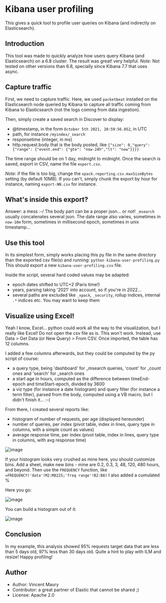 # Kibana user profiling
This gives a quick tool to profile user queries on Kibana (and indirectly on Elasticsearch).

## Introduction
This tool was made to quickly analyze how users query Kibana (and Elasticsearch) on a 6.8 cluster.
The result was great! very helpful.
_Note_: Not tested on other versions than 6.8, specially since Kibana 7.7 that uses async.

## Capture traffic
First, we need to capture traffic. Here, we used `packetbeat` installed on the Elasticsearch node queried by Kibana to capture all traffic coming from Kibana to Elasticsearch (not the logs coming from data ingestion).

Then, simply create a saved search in Discover to display:
* @timestamp, in the form `October 5th 2021, 20:59:56.052`, in UTC
* path, for instance `/myindex/_search`
* responsetime (integer, in ms)
* http.request.body that is the body posted, like `{"size": 0,"query": {"range": {"event.end": {"gte": "now-24h","lt": "now"}}}}`

The time range should be on 1 day, midnight to midnight.
Once the search is saved, export in CSV, name the file `export.csv`.

_Note_: if the file is too big, change the `xpack.reporting.csv.maxSizeBytes` setting (by default 10MB). If you can't, simply chunk the export by hour for instance, naming `export-NN.csv` for instance.

## What's inside this export?
Answer: a mess :-/
The body part can be a proper json... or not! `_msearch` usually concatenates several json.
The date range also varies, sometimes in `now-10m` form, sometimes in millisecond epoch, sometimes in unix timestamp...

## Use this tool
In its simplest form, simply works placing this py file in the same directory than the exported csv file(s) and running:
`python kibana-user-profiling.py`
This should export a new `kibana-user-profiling.csv` file.

Inside the script, several hard coded values may be adapted:
* epoch dates shifted to UTC+2 (Paris time!)
* years, parsing taking '2021' into account, so if you're in 2022...
* several paths are excluded like `_xpack`, `_security`, rollup indices, internal `.*` indices etc. You may want to keep them

## Visualize using Excel!
Yeah I know, Excel...
python could work all the way to the visualization, but I really like Excel!
Do not open the csv file as is. This won't work. Instead, use Data > Get Data (or New Query) > From CSV.
Once imported, the table has 12 columns.

I added a few columns afterwards, but they could be computed by the py script of course:
* a query type, being 'dashboard' for _msearch queries, 'count' for _count ones and 'search' for _search ones
* a start age in hours, computed as the difference between timeEnd-epoch and timeStart-epoch, divided by 3600
* a viz type (for instance a date histogram) and query filter (for instance a term filter), parsed from the body, computed using a VB macro, but I didn't finish it... :-(

From there, I created several reports like:
* histogram of number of requests, per age (displayed hereunder)
* number of queries, per index (pivot table, index in lines, query type in columns, with a simple count as values)
* average response time, per index (pivot table, index in lines, query type in columns, with avg response time)

![image](https://user-images.githubusercontent.com/30144076/137923421-5603f32a-fdaa-4963-92bd-519f8f53d838.png)

If your histogram looks very crushed as mine here, you should customize bins.
Add a sheet, make new bins - mine are 0.2, 0.3, 3, 48, 120, 480 hours, and beyond.
Then use the `FREQUENCY` function, like `=FREQUENCY('data'!M2:M8225;'freq range'!B2:B8)`
I also added a cumulated %

Here you go:

![image](https://user-images.githubusercontent.com/30144076/137922582-a7e70866-10df-4ddd-a1b7-217a1b4cd8b1.png)

You can build a histogram out of it:

![image](https://user-images.githubusercontent.com/30144076/137922712-c5fd3683-fb08-4651-b089-fd3f1314f04a.png)

## Conclusion
In my example, this analysis showed 95% requests target data that are less than 5 days old, 97% less than 30 days old.
Quite a hint to play with ILM and resize!
Happy profiling!

## Author
* Author: Vincent Maury
* Contributor: a great partner of Elastic that cannot be shared ;)
* License: Apache 2.0
